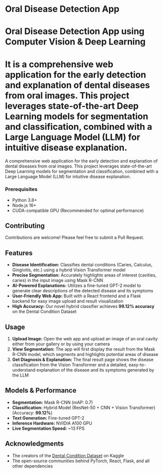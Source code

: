 # Oral Disease Detection App

# Oral Disease Detection App using Computer Vision & Deep Learning
# It is a comprehensive web application for the early detection and explanation of dental diseases from oral images. This project leverages state-of-the-art Deep Learning models for segmentation and classification, combined with a Large Language Model (LLM) for intuitive disease explanation.

A comprehensive web application for the early detection and explanation of dental diseases from oral images. This project leverages state-of-the-art Deep Learning models for segmentation and classification, combined with a Large Language Model (LLM) for intuitive disease explanation.


### Prerequisites

*   Python 3.8+
*   Node.js 16+
*   CUDA-compatible GPU (Recommended for optimal performance)

## Contributing

Contributions are welcome! Please feel free to submit a Pull Request.


##  Features

- **Disease Identification:** Classifies dental conditions (Caries, Calculus, Gingivitis, etc.) using a hybrid Vision Transformer model
- **Precise Segmentation:** Accurately highlights areas of interest (cavities, caries) in the input image using Mask R-CNN
- **AI-Powered Explanations:** Utilizes a fine-tuned GPT-2 model to generate clear descriptions of the detected disease and its symptoms
- **User-Friendly Web App:** Built with a React frontend and a Flask backend for easy image upload and result visualization
- **High Accuracy:** Our novel hybrid classifier achieves **99.12% accuracy** on the Dental Condition Dataset

##  Usage

1. **Upload Image:** Open the web app and upload an image of an oral cavity either from your gallery or by using your camera
2. **View Segmentation:** The app will first display the result from the Mask R-CNN model, which segments and highlights potential areas of disease
3. **Get Diagnosis & Explanation:** The final result page shows the disease classification from the Vision Transformer and a detailed, easy-to-understand explanation of the disease and its symptoms generated by the LLM

##  Models & Performance

- **Segmentation:** Mask R-CNN (mAP: 0.7)
- **Classification:** Hybrid Model (ResNet-50 + CNN + Vision Transformer) (Accuracy: **99.12%**)
- **Text Generation:** Fine-tuned GPT-2
- **Inference Hardware:** NVIDIA A100 GPU
- **Live Segmentation Speed:** ~13 FPS


##  Acknowledgments
- The creators of the [Dental Condition Dataset](https://www.kaggle.com/datasets) on Kaggle
- The open-source communities behind PyTorch, React, Flask, and all other dependencies

